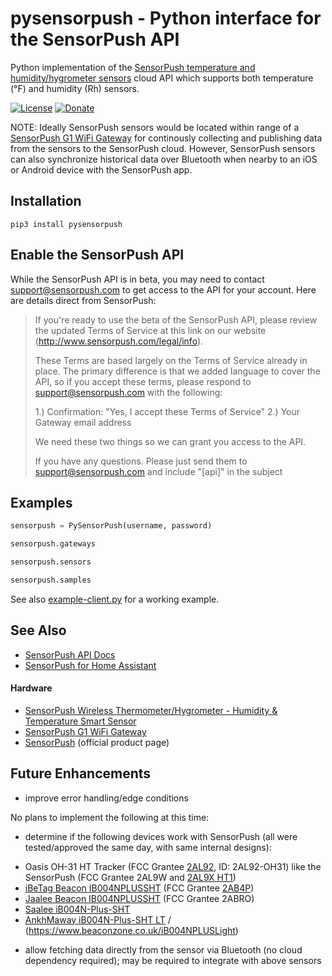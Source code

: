 # pysensorpush - Python interface for the SensorPush API

Python implementation of the [SensorPush temperature and humidity/hygrometer sensors](https://www.amazon.com/SensorPush-Wireless-Thermometer-Hygrometer-Android/dp/B01AEQ9X9I?tag=rynoshark-20) cloud API which
supports both temperature (&deg;F) and humidity (Rh) sensors. 

[![License](https://img.shields.io/badge/License-Apache%202.0-blue.svg)](https://opensource.org/licenses/Apache-2.0)
[![Donate](https://img.shields.io/badge/Donate-PayPal-green.svg)](https://www.paypal.com/cgi-bin/webscr?cmd=_donations&business=WREP29UDAMB6G)

NOTE: Ideally SensorPush sensors would be located within range of a [SensorPush G1 WiFi Gateway](https://www.amazon.com/SensorPush-G1-WiFi-Gateway-Anywhere/dp/B01N17RWWV?tag=rynoshark-20) for continously collecting and publishing data from the sensors to the SensorPush cloud. However, SensorPush sensors can also synchronize historical data over Bluetooth when nearby to an iOS or Android device with the SensorPush app.

## Installation

```
pip3 install pysensorpush
```

## Enable the SensorPush API

While the SensorPush API is in beta, you may need to contact [support@sensorpush.com](mailto:support@sensorpush.com?subject=[api]) to get access to the API for your account. Here are details direct from SensorPush:

> If you're ready to use the beta of the SensorPush API, please review the updated Terms of Service at this link on our website (http://www.sensorpush.com/legal/info). 
>
> These Terms are based largely on the Terms of Service already in place. The primary difference is that we added language to cover the API, so if you accept these terms, please respond to support@sensorpush.com with the following:
>
> 1.) Confirmation:  "Yes, I accept these Terms of Service"
> 2.) Your Gateway email address
>
> We need these two things so we can grant you access to the API.
>
> If you have any questions. Please just send them to support@sensorpush.com and include "[api]" in the subject

## Examples

```python
sensorpush = PySensorPush(username, password)

sensorpush.gateways

sensorpush.sensors

sensorpush.samples
```

See also [example-client.py](example-client.py) for a working example.

## See Also

* [SensorPush API Docs](http://www.sensorpush.com/api/docs)
* [SensorPush for Home Assistant](https://github.com/rsnodgrass/hass-sensorpush)

#### Hardware

* [SensorPush Wireless Thermometer/Hygrometer - Humidity & Temperature Smart Sensor](https://www.amazon.com/SensorPush-Wireless-Thermometer-Hygrometer-Android/dp/B01AEQ9X9I?tag=rynoshark-20)
* [SensorPush G1 WiFi Gateway](https://www.amazon.com/SensorPush-G1-WiFi-Gateway-Anywhere/dp/B01N17RWWV?tag=rynoshark-20)
* [SensorPush](https://sensorpush.com) (official product page)

## Future Enhancements

* improve error handling/edge conditions

No plans to implement the following at this time:

* determine if the following devices work with SensorPush (all were tested/approved the same day, with same internal designs):

- Oasis OH-31 HT Tracker (FCC Grantee [2AL92](https://fccid.io/2AL92-OH31/Test-Report/Test-Report-3428874), ID: 2AL92-OH31) like the SensorPush (FCC Grantee 2AL9W and [2AL9X HT1](https://fccid.io/2AL9X-HT1/Test-Report/Test-Report-3433404))
- [iBeTag Beacon IB004NPLUSSHT](https://fccid.io/2AB4P-IB004NPLUSSHT/External-Photos/External-photos-3446863) (FCC Grantee [2AB4P](https://fccid.io/2AB4P))
- [Jaalee Beacon IB004NPLUSSHT](https://fccid.io/2ABRO-IB004NPLUSSHT/Test-Report/Test-Report-3431944) (FCC Grantee 2ABRO)
- [Saalee iB004N-Plus-SHT](https://www.dhgate.com/product/wireless-digital-bluetooth-sensor-beacon/451751881.html?skuid=568611302727536642)
- [AnkhMaway iB004N-Plus-SHT LT](https://ankhmaway.en.alibaba.com/product/60602605562-806002398/Ble_Beacon_With_Temperature_and_Humidity_Sensor_Bluetooth_Programmable_iBeacon.html) / (https://www.beaconzone.co.uk/iB004NPLUSLight)

* allow fetching data directly from the sensor via Bluetooth (no cloud dependency required); may be required to integrate with above sensors
